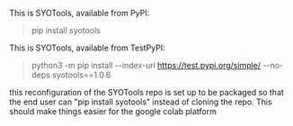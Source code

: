 
This is SYOTools, available from PyPI: 

> pip install syotools 

This is SYOTools, available from TestPyPI: 

> python3 -m pip install --index-url https://test.pypi.org/simple/ --no-deps syotools==1.0.6

this reconfiguration of the SYOTools repo is set up to be packaged so that the end user 
can "pip install syotools" instead of cloning the repo. This should make things easier 
for the google colab platform 
